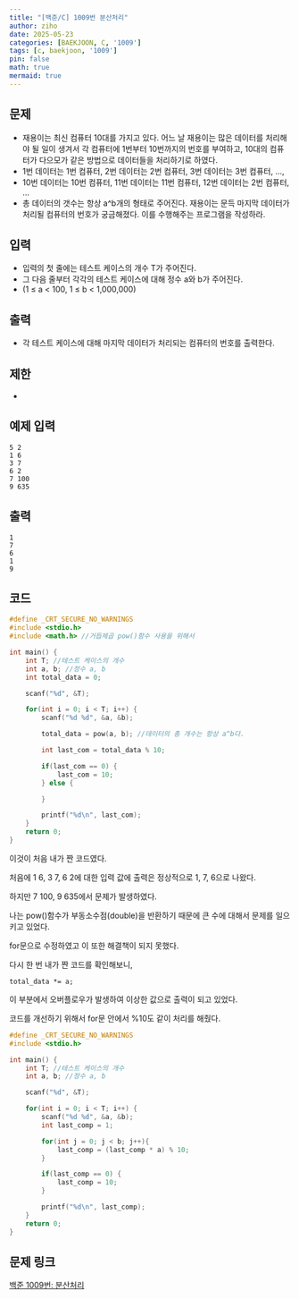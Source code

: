 ```yaml
---
title: "[백준/C] 1009번 분산처리"
author: ziho
date: 2025-05-23
categories: [BAEKJOON, C, '1009']
tags: [c, baekjoon, '1009']
pin: false
math: true
mermaid: true
---
```

## 문제
- 재용이는 최신 컴퓨터 10대를 가지고 있다. 어느 날 재용이는 많은 데이터를 처리해야 될 일이 생겨서 각 컴퓨터에 1번부터 10번까지의 번호를 부여하고, 10대의 컴퓨터가 다으모가 같은 방법으로 데이터들을 처리하기로 하였다.
- 1번 데이터는 1번 컴퓨터, 2번 데이터는 2번 컴퓨터, 3번 데이터는 3번 컴퓨터, ...,
- 10번 데이터는 10번 컴퓨터, 11번 데이터는 11번 컴퓨터, 12번 데이터는 2번 컴퓨터, ...
- 총 데이터의 갯수는 항상 a^b개의 형태로 주어진다. 재용이는 문득 마지막 데이터가 처리될 컴퓨터의 번호가 궁금해졌다. 이를 수행해주는 프로그램을 작성하라.

## 입력
- 입력의 첫 줄에는 테스트 케이스의 개수 T가 주어진다.
- 그 다음 줄부터 각각의 테스트 케이스에 대해 정수 a와 b가 주어진다.
- (1 ≤ a < 100, 1 ≤ b < 1,000,000) 
## 출력
- 각 테스트 케이스에 대해 마지막 데이터가 처리되는 컴퓨터의 번호를 출력한다.
## 제한
- 
## 예제 입력
```
5 2
1 6
3 7
6 2
7 100
9 635
```
## 출력
```
1
7
6
1
9
```
## 코드

~~~c
#define _CRT_SECURE_NO_WARNINGS
#include <stdio.h>
#include <math.h> //거듭제곱 pow()함수 사용을 위해서

int main() {
    int T; //테스트 케이스의 개수
    int a, b; //정수 a, b
    int total_data = 0;

    scanf("%d", &T);

    for(int i = 0; i < T; i++) {
        scanf("%d %d", &a, &b);

        total_data = pow(a, b); //데이터의 총 개수는 항상 a^b다.

        int last_com = total_data % 10;

        if(last_com == 0) {
            last_com = 10;
        } else {

        }

        printf("%d\n", last_com);
    }
    return 0;
}
~~~

이것이 처음 내가 짠 코드였다.

처음에 1 6, 3 7, 6 2에 대한 입력 값에 출력은 정상적으로 1, 7, 6으로 나왔다.

하지만 7 100, 9 635에서 문제가 발생하였다.

나는 pow()함수가 부동소수점(double)을 반환하기 때문에 큰 수에 대해서 문제를 일으키고 있었다. 

for문으로 수정하였고 이 또한 해결책이 되지 못했다.

다시 한 번 내가 짠 코드를 확인해보니,

~~~
total_data *= a;
~~~

이 부분에서 오버플로우가 발생하여 이상한 값으로 출력이 되고 있었다.

코드를 개선하기 위해서 for문 안에서 %10도 같이 처리를 해줬다.


```c
#define _CRT_SECURE_NO_WARNINGS
#include <stdio.h>

int main() {
    int T; //테스트 케이스의 개수
    int a, b; //정수 a, b

    scanf("%d", &T);

    for(int i = 0; i < T; i++) {
        scanf("%d %d", &a, &b);
        int last_comp = 1;

        for(int j = 0; j < b; j++){
            last_comp = (last_comp * a) % 10;
        }

        if(last_comp == 0) {
            last_comp = 10;
        }

        printf("%d\n", last_comp);
    }
    return 0;
}
```

## 문제 링크
[백준 1009번: 분산처리](https://www.acmicpc.net/problem/1009)
